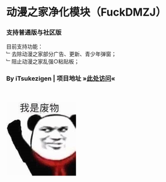 # 动漫之家净化模块（FuckDMZJ）
### 支持普通版与社区版

目前支持功能：<br>
﹂去除动漫之家部分广告、更新、青少年弹窗；<br>
﹂阻止动漫之家乱强○粘贴板；
### By iTsukezigen | 项目地址 »[此处访问](https://github.com/cokkeijigen/FuckDMZJ)«
<br><br>
![Image text](https://raw.githubusercontent.com/Xposed-Modules-Repo/ss.colytitse.fuckdmzj/main/image.jpg)
